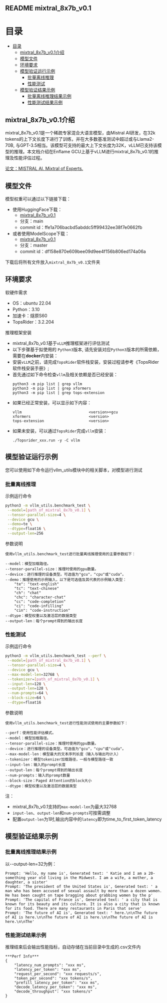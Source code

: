 ## README mixtral_8x7b_v0.1

# 目录

<!-- TOC -->

- [目录](#目录)
  - [mixtral\_8x7b\_v0.1介绍](#mixtral_8x7b_v01介绍)
  - [模型文件](#模型文件)
  - [环境要求](#环境要求)
  - [模型验证运行示例](#模型验证运行示例)
    - [批量离线推理](#批量离线推理)
    - [性能测试](#性能测试)
  - [模型验证结果示例](#模型验证结果示例)
    - [批量离线推理结果示例](#批量离线推理结果示例)
    - [性能测试结果示例](#性能测试结果示例)

<!-- /TOC -->

## mixtral_8x7b_v0.1介绍



mixtral_8x7b_v0.1是一个稀疏专家混合大语言模型，由Mistral AI研发，在32k tokens的上下文长度下进行了训练，并在大多数基准测试中超过或与Llama2-70B, 与GPT-3.5相当。该模型可支持的最大上下文长度为32K，vLLM已支持该模型的推理。本文档介绍在Enflame GCU上基于vLLM进行mixtral_8x7b_v0.1的推理及性能评估过程。

[论文：MISTRAL AI. Mixtral of Experts.](https://arxiv.org/abs/2401.04088)

## 模型文件

模型权重可以通过以下链接下载：
- 使用HuggingFace下载：
    - [mixtral_8x7b_v0.1](https://huggingface.co/mistralai/Mixtral-8x7B-v0.1/tree/main)
    - 分支：main
    - commit id：ffe1a706bacbd5abddc5ff99432ee38f7e0662fb
- 或者使用ModelScope下载：
    - [mixtral_8x7b_v0.1](https://www.modelscope.cn/models/AI-ModelScope/Mixtral-8x7B-v0.1/files)
    - 分支：master
    - commit id：df158e870e609bee09d9ee4f156b806ed174a06a

下载后将所有文件放入`mixtral_8x7b_v0.1`文件夹

## 环境要求

软硬件需求
- OS：ubuntu 22.04
- Python：3.10
- 加速卡：燧原S60
- TopsRider：3.2.204

推理框架安装
- mixtral_8x7b_v0.1基于`vLLM`推理框架进行评估测试
- 以下步骤基于拟使用的 `Python3`版本, 请先安装对应`Python3`版本的所需依赖，需要在**docker**内安装：
- 安装`vLLM`之前，请完成`TopsRider`软件栈安装，安装过程请参考《TopsRider软件栈安装手册》;
- 首先通过如下命令检查`vllm`及相关依赖是否已经安装：
    ```shell
    python3 -m pip list | grep vllm
    python3 -m pip list | grep xformers
    python3 -m pip list | grep tops-extension
    ```
- 如果已经正常安装，可以显示如下内容：
    ```
    vllm                              <version>+gcu
    xformers                          <version>
    tops-extension                    <version>
    ```
- 如果未安装，可以通过`TopsRider`完成`vllm`安装：
    ```shell
    ./Topsrider_xxx.run -y -C vllm
    ```

## 模型验证运行示例

您可以使用如下命令运行vllm_utils模块中的相关脚本，对模型进行测试

### 批量离线推理

示例运行命令

```bash
python3 -m vllm_utils.benchmark_test \
 --model=[path_of_mixtral_8x7b_v0.1] \
 --tensor-parallel-size=4 \
 --device gcu \
 --demo=te \
 --dtype=float16 \
 --output-len=256
```

参数说明

```text
使用vllm_utils.benchmark_test进行批量离线推理使用的主要参数如下：

--model：模型加载路径。
--tensor-parallel-size：推理时使用的gpu数量。
--device：进行推理的设备类型。可选值为"gcu"，"cpu"或"cuda"。
--demo：推理使用的示例输入，以下是可选值及其代表的示例输入类型：
    "te": "text-english"
    "tc": "text-chinese"
    "ch": "chat"
    "chc": "character-chat"
    "cc": "code-completion"
    "ci": "code-infilling"
    "cin": "code-instruction"
--dtype：模型权重以及激活层的数据类型
--output-len：每个prompt得到的输出长度
```

### 性能测试

示例运行命令

```bash
python3 -m vllm_utils.benchmark_test --perf \
 --model=[path_of_mixtral_8x7b_v0.1] \
 --tensor-parallel-size=4 \
 --device gcu \
 --max-model-len=32768 \
 --tokenizer=[path_of_mixtral_8x7b_v0.1] \
 --input-len=128 \
 --output-len=128 \
 --num-prompts=64 \
 --block-size=64 \
 --dtype=float16
```

参数说明

```text
使用vllm_utils.benchmark_test进行性能测试使用的主要参数如下：

--perf：使用性能评估模式。
--model：模型加载路径。
--tensor-parallel-size：推理时使用的gpu数量。
--device：进行推理的设备类型。可选值为"gcu"，"cpu"或"cuda"。
--max-model-len：模型最大的文本序列长度（输入与输出均计入）
--tokenizer：模型tokenizer加载路径，一般与模型路径一致
--input-len：输入的prompt长度
--output-len：每个prompt得到的输出长度
--num-prompts：输入的prompt数量
--block-size：Paged Attention的block大小
--dtype：模型权重以及激活层的数据类型
```
注：
- mixtral_8x7b_v0.1支持的`max-model-len`为最大32768
- `input-len`、`output-len`和`num-prompts`可按需调整
- 配置`output-len`为1时,输出内容中的`latency`即为time_to_first_token_latency

## 模型验证结果示例

### 批量离线推理结果示例

以--output-len=32为例：
```text
Prompt: 'Hello, my name is', Generated text: ' Katie and I am a 20-something year old living in the Midwest. I am a wife, a mother, a daughter, a sister'
Prompt: 'The president of the United States is', Generated text: ' a man who has been accused of sexual assault by more than a dozen women. He has been caught on tape bragging about grabbing women by the p'
Prompt: 'The capital of France is', Generated text: ' a city that is known for its beauty and its culture. It is also a city that is known for its food. There are many restaurants in Paris that serve'
Prompt: 'The future of AI is', Generated text: ' here.\n\nThe future of AI is here.\n\nThe future of AI is here.\n\nThe future of AI is here.\n\nThe'
```

### 性能测试结果示例

推理结束后会输出性能指标，自动存储在当前目录中生成的.csv文件内

```text
***Perf Info***
{
    "latency_num_prompts": "xxx ms",
    "latency_per_token": "xxx ms",
    "request_per_second": "xxx requests/s",
    "token_per_second": "xxx tokens/s",
    "prefill_latency_per_token": "xxx ms",
    "decode_latency_per_token": "xxx ms",
    "decode_throughput": "xxx tokens/s"
}
```